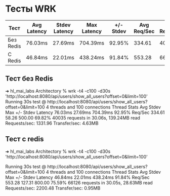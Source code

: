 # Тесты WRK

| Тест          | Avg Latency | Stdev Latency | Max Latency | +/- Stdev | Avg Req/Sec | Total Requests | Total Transfer |
|---------------|-------------|---------------|-------------|-----------|--------------|----------------|----------------|
| Без Redis     | 76.03ms     | 27.69ms       | 704.39ms    | 92.95%    | 334.61       | 40035          | 139.24MB       |
| С Redis       | 46.84ms     | 22.01ms       | 438.24ms    | 91.84%    | 553.28       | 66126          | 28.63MB        |


## Тест без Redis
➜  hl_mai_labs Architectory % wrk -t4 -c100 -d30s 'http://localhost:8080/api/users/show_all_users?offset=0&limit=100'
Running 30s test @ http://localhost:8080/api/users/show_all_users?offset=0&limit=100
  4 threads and 100 connections
  Thread Stats   Avg      Stdev     Max   +/- Stdev
    Latency    76.03ms   27.69ms 704.39ms   92.95%
    Req/Sec   334.61     58.26   500.00     69.82%
  40035 requests in 30.06s, 139.24MB read
Requests/sec:   1331.96
Transfer/sec:      4.63MB

## Тест с redis
➜  hl_mai_labs Architectory % wrk -t4 -c100 -d30s 'http://localhost:8080/api/users/show_all_users?offset=0&limit=100' 

Running 30s test @ http://localhost:8080/api/users/show_all_users?offset=0&limit=100
  4 threads and 100 connections
  Thread Stats   Avg      Stdev     Max   +/- Stdev
    Latency    46.84ms   22.01ms 438.24ms   91.84%
    Req/Sec   553.28    127.31   800.00     75.59%
  66126 requests in 30.05s, 28.63MB read
Requests/sec:   2200.48
Transfer/sec:      0.95MB